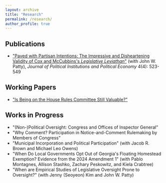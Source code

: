 ```yaml
---
layout: archive
title: "Research"
permalink: /research/
author_profile: true
---
```


Publications
------------

- ["Paved with Partisan Intentions: The Impressive and Disheartening Validity of Cox and McCubbins's *Legislative Leviathan*"](/files/kinnardpatty2023.pdf) (with John W. Patty), *Journal of Political Institutions and Political Economy* 4(4): 523-549

Working Papers
--------------

- ["Is Being on the House Rules Committee Still Valuable?"](/files/rulescommitteepaper.pdf)

Works in Progress
-----------------

- "(Non-)Political Oversight: Congress and Offices of Inspector General"
- "Why Comment? Participation in Notice-and-Comment Rulemaking by Members of Congress"
- "Municipal Incorporation and Political Participation" (with Jacob R. Brown and Michael Leo Owens)
- "When Do Local Governments Opt Out of Georgia's Floating Homestead Exemption? Evidence from the 2024 Amendment 1" (with Pablo Montagnes, Allison Stashko, Zachary Peskowitz, and Kiela Crabtree)
- "When are Empirical Studies of Legislative Oversight Prone to Oversight?" (with Jenny (Seoyeon) Kim and John W. Patty)
